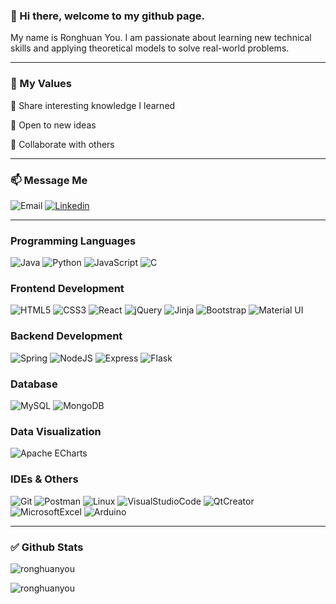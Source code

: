 ### 👋 Hi there, welcome to my github page. 
My name is Ronghuan You. I am passionate about learning new technical skills and applying theoretical models to solve real-world problems.

---
### 🌱 My Values
<p>🙌 Share interesting knowledge I learned</p>
<p>🔆 Open to new ideas</p>
<p>🤝 Collaborate with others</p>


---
### 📫 Message Me
![Email](https://img.shields.io/badge/email-your1@uci.edu-ffd200.svg?style=for-the-badge&logoColor=white)
<a href="https://www.linkedin.com/in/ronghuan-you/"><img alt="Linkedin" src="https://img.shields.io/badge/linkedin-0077B5?logo=linkedin&logoColor=white&style=for-the-badge" /></a>

---
### Programming Languages
![Java](https://img.shields.io/badge/java-DC9202.svg?style=for-the-badge&logo=java&logoColor=white)
![Python](https://img.shields.io/badge/python-3776ab?style=for-the-badge&logo=python&logoColor=ffdd54)
![JavaScript](https://img.shields.io/badge/javascript-A9A9A9.svg?style=for-the-badge&logo=javascript&logoColor=%F7DF1E)
![C](https://img.shields.io/badge/C-A8B9CC.svg?style=for-the-badge&logo=c&logoColor=white)


### Frontend Development
![HTML5](https://img.shields.io/badge/html5-E34F26.svg?style=for-the-badge&logo=html5&logoColor=white)
![CSS3](https://img.shields.io/badge/css3-1572B6.svg?style=for-the-badge&logo=css3&logoColor=white)
![React](https://img.shields.io/badge/react-61DAFB.svg?style=for-the-badge&logo=react&logoColor=white)
![jQuery](https://img.shields.io/badge/jquery-0769AD.svg?style=for-the-badge&logo=jquery&logoColor=white)
![Jinja](https://img.shields.io/badge/Jinja-B41717.svg?style=for-the-badge&logo=Jinja&logoColor=white)
![Bootstrap](https://img.shields.io/badge/bootstrap-7952B3.svg?style=for-the-badge&logo=bootstrap&logoColor=white)
![Material UI](https://img.shields.io/badge/materialui-0081CB.svg?style=for-the-badge&logo=material-ui&logoColor=white)

### Backend Development
![Spring](https://img.shields.io/badge/spring-6DB33F.svg?style=for-the-badge&logo=spring&logoColor=white)
![NodeJS](https://img.shields.io/badge/node.js-6DA55F?style=for-the-badge&logo=node.js&logoColor=white)
![Express](https://img.shields.io/badge/express-000000.svg?style=for-the-badge&logo=Express&logoColor=%2361DAFB)
![Flask](https://img.shields.io/badge/flask-000000.svg?style=for-the-badge&logo=flask&logoColor=white)

### Database
![MySQL](https://img.shields.io/badge/MySQL-4479A1.svg?style=for-the-badge&logo=MySQL&logoColor=white)
![MongoDB](https://img.shields.io/badge/MongoDB-47A248.svg?style=for-the-badge&logo=MongoDB&logoColor=white)

### Data Visualization
![Apache ECharts](https://img.shields.io/badge/ApacheECharts-AA344D.svg?style=for-the-badge&logo=ApacheECharts&logoColor=white)

### IDEs & Others
![Git](https://img.shields.io/badge/Git-F05032.svg?style=for-the-badge&logo=Git&logoColor=white)
![Postman](https://img.shields.io/badge/Postman-FF6C37.svg?style=for-the-badge&logo=Postman&logoColor=white)
![Linux](https://img.shields.io/badge/Linux-FCC624.svg?style=for-the-badge&logo=Linux&logoColor=white)
![VisualStudioCode](https://img.shields.io/badge/VisualStudioCode-007ACC.svg?style=for-the-badge&logo=VisualStudioCode&logoColor=white)
![QtCreator](https://img.shields.io/badge/QtCreator-41CD52.svg?style=for-the-badge&logo=QtCreator&logoColor=white)
![MicrosoftExcel](https://img.shields.io/badge/MicrosoftExcel-217346.svg?style=for-the-badge&logo=MicrosoftExcel&logoColor=white)
![Arduino](https://img.shields.io/badge/Arduino-00979D.svg?style=for-the-badge&logo=Arduino&logoColor=white)

---
### ✅ Github Stats
<p>
  <img align="center" src="https://github-readme-stats.vercel.app/api?username=ronghuanyou&&hide=stars&show_icons=true&locale=en" alt="ronghuanyou" />
</p>

<p>
  <img align="left" src="https://github-readme-stats.vercel.app/api/top-langs?username=ronghuanyou&show_icons=true&locale=en&layout=compact" alt="ronghuanyou" /></p>
